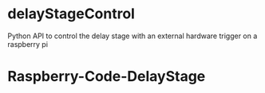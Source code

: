 # delayStageControl
Python API to control the delay stage with an external hardware trigger on a raspberry pi
# Raspberry-Code-DelayStage
